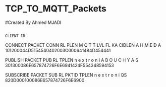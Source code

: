 # TCP_TO_MQTT_Packets
#Created By Ahmed MJADI 

																							CLIENT ID					
CONNECT PACKET									CONN	RL	PLEN		M	Q	T	T	LVL	FL	KA		CIDLEN		A	H	M	E	D	A
								              	101200044D5154540402003C000641484D454441
                                
                                
PUBLISH PACKET									PUB	RL	TPLEN		n	e	x	t	r	o	n	i	A	B	O	U	C	H	Y	A	S
						              			301300086E657874726F6E6941424F554348594153
                                
                                
                                
SUBSCRIBE PACKET									SUB	RL	PKTID		TPLEN		n	e	x	t	r	o	n	i	QS
							                		820D000100086E657874726F6E6900



